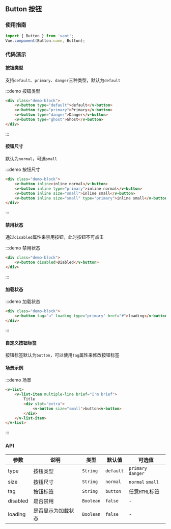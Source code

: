 <style>
.demo-button {
  .vm-button {
    margin: 10px 0;
    user-select: none;
    
    &-inline{
      margin-right:10px;
    }

    &--large,
    &--bottom-action {
      margin-bottom: 15px;
    }

    &--small,
    &--normal {
      margin-right: 10px;
    }
  }
  .demo-block{
    padding:0 15px;
  }
}
</style>

## Button 按钮

### 使用指南
``` javascript
import { Button } from 'vant';
Vue.component(Button.name, Button);
```

### 代码演示

#### 按钮类型

支持`default`、`primary`、`danger`三种类型，默认为`default`

:::demo 按钮类型
```html
<div class="demo-block">
    <v-button type="default">default</v-button>
    <v-button type="primary">Primary</v-button>
    <v-button type="danger">Danger</v-button>
    <v-button type="ghost">Ghost</v-button>
</div>
```
:::

#### 按钮尺寸

默认为`normal`，可选`small`

:::demo 按钮尺寸
```html 
<div class="demo-block">
    <v-button inline>inline normal</v-button>
    <v-button inline type="primary">inline normal</v-button>
    <v-button inline size="small">inline small</v-button>
    <v-button inline size="small" type="primary">inline small</v-button>
</div>
```
:::


#### 禁用状态

通过`disabled`属性来禁用按钮，此时按钮不可点击

:::demo 禁用状态
```html
<div class="demo-block">
    <v-button disabled>Diabled</v-button>
</div>
```
:::

#### 加载状态

:::demo 加载状态
```html
<div class="demo-block">
    <v-button tag="a" loading type="primary" href="#">loading</v-button>
</div>
```
:::

#### 自定义按钮标签

按钮标签默认为`button`，可以使用`tag`属性来修改按钮标签

#### 场景示例

:::demo 场景
```html
<v-list>
    <v-list-item multiple-line brief="I'm brief">
        Title
        <div slot="extra">
            <v-button size="small">button<v-button>
        </div>
    </v-list-item>
</v-list>
```
:::

### API

| 参数       | 说明      | 类型       | 默认值       | 可选值       |
|-----------|-----------|-----------|-------------|-------------|
| type | 按钮类型 | `String`  | `default` | `primary` `danger` |
| size | 按钮尺寸 | `String`  | `normal` | `normal` `small` |
| tag | 按钮标签 | `String`  | `button` | 任意`HTML`标签 |
| disabled | 是否禁用 | `Boolean`  |  `false`  | - |
| loading | 是否显示为加载状态 | `Boolean`  |  `false`  | - |
